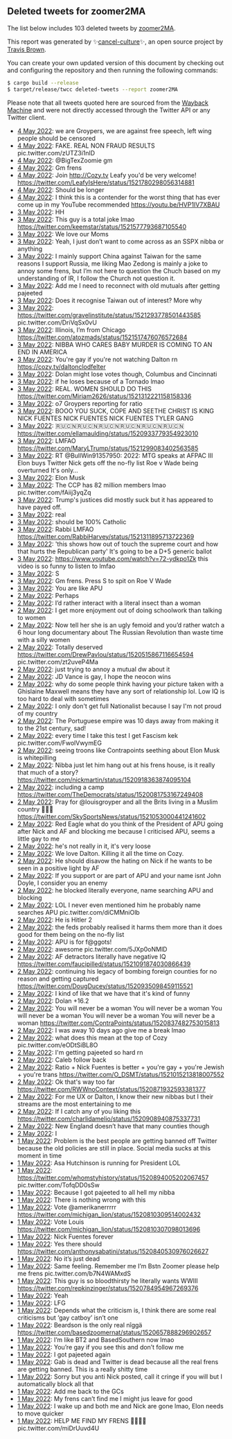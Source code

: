 ## Deleted tweets for zoomer2MA

The list below includes 103 deleted tweets by
[zoomer2MA](https://twitter.com/zoomer2MA).



This report was generated by ✨[cancel-culture](https://github.com/travisbrown/cancel-culture)✨,
an open source project by [Travis Brown](https://twitter.com/travisbrown).

You can create your own updated version of this document by checking out and configuring the
repository and then running the following commands:

```bash
$ cargo build --release
$ target/release/twcc deleted-tweets --report zoomer2MA
```

Please note that all tweets quoted here are sourced from the
[Wayback Machine](https://web.archive.org) and were not directly accessed through the Twitter API or
any Twitter client.

* [ 4 May 2022](https://web.archive.org/web/20220504120923/https://twitter.com/zoomer2MA/status/1521824113437855744): we are Groypers, we are against free speech, left wing people should be censored <!--1521824113437855744-->
* [ 4 May 2022](https://web.archive.org/web/20220504115532/https://twitter.com/zoomer2MA/status/1521820658006732803): FAKE. REAL NON FRAUD RESULTS pic.twitter.com/zUTZ3i1nlD <!--1521820658006732803-->
* [ 4 May 2022](https://web.archive.org/web/20220504113847/https://twitter.com/zoomer2MA/status/1521816606615158786): @BigTexZoomie gm <!--1521816606615158786-->
* [ 4 May 2022](https://web.archive.org/web/20220504111144/https://twitter.com/zoomer2MA/status/1521809589058088961): Gm frens <!--1521809589058088961-->
* [ 4 May 2022](https://web.archive.org/web/20220504093354/https://twitter.com/zoomer2MA/status/1521785055210840064): Join  http://Cozy.tv  Leafy you'd be very welcome! https://twitter.com/LeafyIsHere/status/1521780298056314881 <!--1521785055210840064-->
* [ 4 May 2022](https://web.archive.org/web/20220504004638/https://twitter.com/zoomer2MA/status/1521652452180770819): Should be longer <!--1521652452180770819-->
* [ 4 May 2022](https://web.archive.org/web/20220504004504/https://twitter.com/zoomer2MA/status/1521651874335797255): I think this is a contender for the worst thing that has ever come up in my YouTube recommended https://youtu.be/HVP1IV7XBAU <!--1521651874335797255-->
* [ 3 May 2022](https://web.archive.org/web/20220503222642/https://twitter.com/zoomer2MA/status/1521617034274287616): HH <!--1521617034274287616-->
* [ 3 May 2022](https://web.archive.org/web/20220503220839/https://twitter.com/zoomer2MA/status/1521612669526102022): This guy is a total joke lmao https://twitter.com/keemstar/status/1521577793687105540 <!--1521612669526102022-->
* [ 3 May 2022](https://web.archive.org/web/20220503215931/https://twitter.com/zoomer2MA/status/1521610333760245762): We love our Moms <!--1521610333760245762-->
* [ 3 May 2022](https://web.archive.org/web/20220503215324/https://twitter.com/zoomer2MA/status/1521608841170984960): Yeah, I just don’t want to come across as an SSPX nibba or anything <!--1521608841170984960-->
* [ 3 May 2022](https://web.archive.org/web/20220503215045/https://twitter.com/zoomer2MA/status/1521608184850526208): I mainly support China against Taiwan for the same reasons I support Russia, me liking Mao Zedong is mainly a joke to annoy some frens, but I’m not here to question the Chuch based on my understanding of IR, I follow the Church not question it. <!--1521608184850526208-->
* [ 3 May 2022](https://web.archive.org/web/20220503213952/https://twitter.com/zoomer2MA/status/1521605343758983168): Add me I need to reconnect with old mutuals after getting pajeeted <!--1521605343758983168-->
* [ 3 May 2022](https://web.archive.org/web/20220503213814/https://twitter.com/zoomer2MA/status/1521604884696547329): Does it recognise Taiwan out of interest? More why <!--1521604884696547329-->
* [ 3 May 2022](https://web.archive.org/web/20220503203111/https://twitter.com/zoomer2MA/status/1521588027537207299): https://twitter.com/gravelinstitute/status/1521293778501443585  pic.twitter.com/DriVqSx0vU <!--1521588027537207299-->
* [ 3 May 2022](https://web.archive.org/web/20220503202559/https://twitter.com/zoomer2MA/status/1521586275706363904): Illinois, I’m from Chicago https://twitter.com/atozmads/status/1521517476076572684 <!--1521586275706363904-->
* [ 3 May 2022](https://web.archive.org/web/20220503201542/https://twitter.com/zoomer2MA/status/1521584067875155968): NIBBA WHO CARES BABY MURDER IS COMING TO AN END IN AMERICA <!--1521584067875155968-->
* [ 3 May 2022](https://web.archive.org/web/20220503192814/https://twitter.com/zoomer2MA/status/1521572273844588546): You're gay if you're not watching Dalton rn https://cozy.tv/daltonclodfelter <!--1521572273844588546-->
* [ 3 May 2022](https://web.archive.org/web/20220503192336/https://twitter.com/zoomer2MA/status/1521571032926195712): Dolan might lose votes though, Columbus and Cincinnati <!--1521571032926195712-->
* [ 3 May 2022](https://web.archive.org/web/20220503192242/https://twitter.com/zoomer2MA/status/1521570936419504128): if he loses because of a Tornado lmao <!--1521570936419504128-->
* [ 3 May 2022](https://web.archive.org/web/20220503190732/https://twitter.com/zoomer2MA/status/1521567113353256963): REAL. WOMEN SHOULD DO THIS https://twitter.com/Miriam2626/status/1521312221158158336 <!--1521567113353256963-->
* [ 3 May 2022](https://web.archive.org/web/20220503181005/https://twitter.com/zoomer2MA/status/1521552523668213760): o7 Groypers reporting for ratio <!--1521552523668213760-->
* [ 3 May 2022](https://web.archive.org/web/20220503180857/https://twitter.com/zoomer2MA/status/1521552293904191489): BOOO YOU SUCK, COPE AND SEETHE CHRIST IS KING NICK FUENTES NICK FUENTES NICK FUENTES TYLER GANG <!--1521552293904191489-->
* [ 3 May 2022](https://web.archive.org/web/20220503175357/https://twitter.com/zoomer2MA/status/1521548358057398274): 🇷🇺🇨🇳🇷🇺🇨🇳🇷🇺🇨🇳🇷🇺🇨🇳🇷🇺🇨🇳🇷🇺🇨🇳 https://twitter.com/ellamaulding/status/1520933779354923010 <!--1521548358057398274-->
* [ 3 May 2022](https://web.archive.org/web/20220503152046/https://twitter.com/zoomer2MA/status/1521509923007483904): LMFAO https://twitter.com/MaryLTrump/status/1521299083402563585 <!--1521509923007483904-->
* [ 3 May 2022](https://web.archive.org/web/20220503144640/https://twitter.com/zoomer2MA/status/1521501501163778050): RT @BullWin91357950: 2022:  MTG speaks at AFPAC III Elon buys Twitter Nick gets off the no-fly list Roe v Wade being overturned  It's only… <!--1521501501163778050-->
* [ 3 May 2022](https://web.archive.org/web/20220503142650/https://twitter.com/zoomer2MA/status/1521496223366238209): Elon Musk <!--1521496223366238209-->
* [ 3 May 2022](https://web.archive.org/web/20220503134931/https://twitter.com/zoomer2MA/status/1521487005414305795): The CCP has 82 million members lmao pic.twitter.com/fAiij3yqZq <!--1521487005414305795-->
* [ 3 May 2022](https://web.archive.org/web/20220503133009/https://twitter.com/zoomer2MA/status/1521482106177740801): Trump's justices did mostly suck but it has appeared to have payed off. <!--1521482106177740801-->
* [ 3 May 2022](https://web.archive.org/web/20220503132551/https://twitter.com/zoomer2MA/status/1521480954518327298): real <!--1521480954518327298-->
* [ 3 May 2022](https://web.archive.org/web/20220503132451/https://twitter.com/zoomer2MA/status/1521480632878223360): should be 100% Catholic <!--1521480632878223360-->
* [ 3 May 2022](https://web.archive.org/web/20220503131140/https://twitter.com/zoomer2MA/status/1521477452907823105): Rabbi LMFAO https://twitter.com/RabbiHarvey/status/1521311895713722369 <!--1521477452907823105-->
* [ 3 May 2022](https://web.archive.org/web/20220503130459/https://twitter.com/zoomer2MA/status/1521475764083851264): 'this shows how out of touch the supreme court and how that hurts the Republican party' It's going to be a D+5 generic ballot <!--1521475764083851264-->
* [ 3 May 2022](https://web.archive.org/web/20220503125513/https://twitter.com/zoomer2MA/status/1521473389495521281): https://www.youtube.com/watch?v=72-ydkpo1Zk  this video is so funny to listen to lmfao <!--1521473389495521281-->
* [ 3 May 2022](https://web.archive.org/web/20220503123410/https://twitter.com/zoomer2MA/status/1521467971633352704): S <!--1521467971633352704-->
* [ 3 May 2022](https://web.archive.org/web/20220503121536/https://twitter.com/zoomer2MA/status/1521463416728215558): Gm frens. Press S to spit on Roe V Wade <!--1521463416728215558-->
* [ 3 May 2022](https://web.archive.org/web/20220503000108/https://twitter.com/zoomer2MA/status/1521278369903620099): You are like APU <!--1521278369903620099-->
* [ 2 May 2022](https://web.archive.org/web/20220502234852/https://twitter.com/zoomer2MA/status/1521275330077638659): Perhaps <!--1521275330077638659-->
* [ 2 May 2022](https://web.archive.org/web/20220502232628/https://twitter.com/zoomer2MA/status/1521269831508627458): I’d rather interact with a literal insect than a woman <!--1521269831508627458-->
* [ 2 May 2022](https://web.archive.org/web/20220502232215/https://twitter.com/zoomer2MA/status/1521268819137904640): I get more enjoyment out of doing schoolwork than talking to women <!--1521268819137904640-->
* [ 2 May 2022](https://web.archive.org/web/20220502232034/https://twitter.com/zoomer2MA/status/1521268261479981058): Now tell her she is an ugly femoid and you’d rather watch a 6 hour long documentary about The Russian Revolution than waste time with a silly women <!--1521268261479981058-->
* [ 2 May 2022](https://web.archive.org/web/20220502225520/https://twitter.com/zoomer2MA/status/1521261997920243712): Totally deserved  https://twitter.com/DrewPavlou/status/1520515867116654594  pic.twitter.com/zt2uveP4Ma <!--1521261997920243712-->
* [ 2 May 2022](https://web.archive.org/web/20220502225438/https://twitter.com/zoomer2MA/status/1521261775127261184): just trying to annoy a mutual dw about it <!--1521261775127261184-->
* [ 2 May 2022](https://web.archive.org/web/20220502225214/https://twitter.com/zoomer2MA/status/1521261024351039488): JD Vance is gay, I hope the neocon wins <!--1521261024351039488-->
* [ 2 May 2022](https://web.archive.org/web/20220502225419/https://twitter.com/zoomer2MA/status/1521260528114491394): why do some people think having your picture taken with a Ghislaine Maxwell means they have any sort of relationship lol. Low IQ is too hard to deal with sometimes <!--1521260528114491394-->
* [ 2 May 2022](https://web.archive.org/web/20220502222204/https://twitter.com/zoomer2MA/status/1521253653348294656): I only don't get full Nationalist because I say I'm not proud of my country <!--1521253653348294656-->
* [ 2 May 2022](https://web.archive.org/web/20220502214507/https://twitter.com/zoomer2MA/status/1521244323517509635): The Portuguese empire was 10 days away from making it to the 21st century, sad! <!--1521244323517509635-->
* [ 2 May 2022](https://web.archive.org/web/20220502212636/https://twitter.com/zoomer2MA/status/1521239501238116352): every time I take this test I get Fascism kek pic.twitter.com/FwolVwymEG <!--1521239501238116352-->
* [ 2 May 2022](https://web.archive.org/web/20220502212058/https://twitter.com/zoomer2MA/status/1521238284348891139): seeing troons like Contrapoints seething about Elon Musk is whitepilling <!--1521238284348891139-->
* [ 2 May 2022](https://web.archive.org/web/20220502211605/https://twitter.com/zoomer2MA/status/1521236926258458625): Nibba just let him hang out at his frens house, is it really that much of a story? https://twitter.com/nickmartin/status/1520918363874095104 <!--1521236926258458625-->
* [ 2 May 2022](https://web.archive.org/web/20220502211009/https://twitter.com/zoomer2MA/status/1521235397149347840): including a camp https://twitter.com/TheDemocrats/status/1520081753167249408 <!--1521235397149347840-->
* [ 2 May 2022](https://web.archive.org/web/20220502210638/https://twitter.com/zoomer2MA/status/1521234557764259841): Pray for  @louisgroyper  and all the Brits living in a Muslim country 🙏🙏🙏 https://twitter.com/SkySportsNews/status/1521053000441241602 <!--1521234557764259841-->
* [ 2 May 2022](https://web.archive.org/web/20220502210600/https://twitter.com/zoomer2MA/status/1521234230591823872): Red Eagle what do you think of the President of APU going after Nick and AF and blocking me because I criticised APU, seems a little gay to me <!--1521234230591823872-->
* [ 2 May 2022](https://web.archive.org/web/20220502210041/https://twitter.com/zoomer2MA/status/1521232960384606210): he's not really in it, it's very loose <!--1521232960384606210-->
* [ 2 May 2022](https://web.archive.org/web/20220502204011/https://twitter.com/zoomer2MA/status/1521227832671809543): We love Dalton. Killing it all the time on Cozy. <!--1521227832671809543-->
* [ 2 May 2022](https://web.archive.org/web/20220502203706/https://twitter.com/zoomer2MA/status/1521226998273740800): He should disavow the hating on Nick if he wants to be seen in a positive light by AF <!--1521226998273740800-->
* [ 2 May 2022](https://web.archive.org/web/20220502203349/https://twitter.com/zoomer2MA/status/1521226349746216966): If you support or are part of APU and your name isnt John Doyle, I consider you an enemy <!--1521226349746216966-->
* [ 2 May 2022](https://web.archive.org/web/20220502174549/https://twitter.com/zoomer2MA/status/1521184118901461005): he blocked literally everyone, name searching APU and blocking <!--1521184118901461005-->
* [ 2 May 2022](https://web.archive.org/web/20220502172340/https://twitter.com/zoomer2MA/status/1521178490430803969): LOL I never even mentioned him he probably name searches APU pic.twitter.com/diCMMniOlb <!--1521178490430803969-->
* [ 2 May 2022](https://web.archive.org/web/20220502172153/https://twitter.com/zoomer2MA/status/1521177942742687745): He is Hitler 2 <!--1521177942742687745-->
* [ 2 May 2022](https://web.archive.org/web/20220502165111/https://twitter.com/zoomer2MA/status/1521170398037032960): the feds probably realised it harms them more than it does good for them being on the no-fly list <!--1521170398037032960-->
* [ 2 May 2022](https://web.archive.org/web/20220502163103/https://twitter.com/zoomer2MA/status/1521165251370180608): APU is for f@ggots! <!--1521165251370180608-->
* [ 2 May 2022](https://web.archive.org/web/20220502163045/https://twitter.com/zoomer2MA/status/1521164992619421698): awesome pic.twitter.com/5JXp0oNMlD <!--1521164992619421698-->
* [ 2 May 2022](https://web.archive.org/web/20220502155010/https://twitter.com/zoomer2MA/status/1521155024608505864): AF detractors literally have negative IQ https://twitter.com/faucipilled/status/1521091874030866439 <!--1521155024608505864-->
* [ 2 May 2022](https://web.archive.org/web/20220502153213/https://twitter.com/zoomer2MA/status/1521150218330427393): continuing his legacy of bombing foreign counties for no reason and getting captured https://twitter.com/DougDucey/status/1520935098459115521 <!--1521150218330427393-->
* [ 2 May 2022](https://web.archive.org/web/20220502153008/https://twitter.com/zoomer2MA/status/1521149813504499714): I kind of like that we have that it's kind of funny <!--1521149813504499714-->
* [ 2 May 2022](https://web.archive.org/web/20220502151319/https://twitter.com/zoomer2MA/status/1521145518134632450): Dolan +16.2 <!--1521145518134632450-->
* [ 2 May 2022](https://web.archive.org/web/20220502150224/https://twitter.com/zoomer2MA/status/1521142652900679685): You will never be a woman You will never be a woman You will never be a woman You will never be a woman You will never be a woman https://twitter.com/ContraPoints/status/1520837482753015813 <!--1521142652900679685-->
* [ 2 May 2022](https://web.archive.org/web/20220502145520/https://twitter.com/zoomer2MA/status/1521141065188790272): I was away 10 days ago give me a break lmao <!--1521141065188790272-->
* [ 2 May 2022](https://web.archive.org/web/20220502144428/https://twitter.com/zoomer2MA/status/1521138386685341697): what does this mean at the top of Cozy pic.twitter.com/eODtSiBL8O <!--1521138386685341697-->
* [ 2 May 2022](https://web.archive.org/web/20220502144154/https://twitter.com/zoomer2MA/status/1521137837504143360): I'm getting pajeeted so hard rn <!--1521137837504143360-->
* [ 2 May 2022](https://web.archive.org/web/20220502144023/https://twitter.com/zoomer2MA/status/1521137403334955010): Caleb follow back <!--1521137403334955010-->
* [ 2 May 2022](https://web.archive.org/web/20220502115925/https://twitter.com/zoomer2MA/status/1521096968105349121): Ratio + Nick Fuentes is better + you're gay + you're Jewish + you're trans https://twitter.com/O_DSMT/status/1521015213818007552 <!--1521096968105349121-->
* [ 2 May 2022](https://web.archive.org/web/20220502092028/https://twitter.com/zoomer2MA/status/1521056848585150464): Ok that's way too far https://twitter.com/RWWnoContext/status/1520871932593381377 <!--1521056848585150464-->
* [ 2 May 2022](https://web.archive.org/web/20220502091939/https://twitter.com/zoomer2MA/status/1521056631739539457): For me UX or Dalton, I know their new nibbas but I their streams are the most entertaining to me <!--1521056631739539457-->
* [ 2 May 2022](https://web.archive.org/web/20220502003706/https://twitter.com/zoomer2MA/status/1520925179312021504): If I catch any of you liking this https://twitter.com/charlidamelio/status/1520908940875337731 <!--1520925179312021504-->
* [ 2 May 2022](https://web.archive.org/web/20220502003953/https://twitter.com/zoomer2MA/status/1520924918703132673): New England doesn’t have that many counties though <!--1520924918703132673-->
* [ 2 May 2022](https://web.archive.org/web/20220502001735/https://twitter.com/zoomer2MA/status/1520920228829581312): I <!--1520920228829581312-->
* [ 1 May 2022](https://web.archive.org/web/20220501234607/https://twitter.com/zoomer2MA/status/1520912309715095554): Problem is the best people are getting banned off Twitter because the old policies are still in place. Social media sucks at this moment in time <!--1520912309715095554-->
* [ 1 May 2022](https://web.archive.org/web/20220501232244/https://twitter.com/zoomer2MA/status/1520906493641752576): Asa Hutchinson is running for President LOL <!--1520906493641752576-->
* [ 1 May 2022](https://web.archive.org/web/20220501231155/https://twitter.com/zoomer2MA/status/1520903730375405569): https://twitter.com/whomstyhistory/status/1520894005202067457  pic.twitter.com/TofqDD0sSw <!--1520903730375405569-->
* [ 1 May 2022](https://web.archive.org/web/20220501195727/https://twitter.com/zoomer2MA/status/1520854654598397953): Because I got pajeeted to all hell my nibba <!--1520854654598397953-->
* [ 1 May 2022](https://web.archive.org/web/20220501194435/https://twitter.com/zoomer2MA/status/1520851631935561730): There is nothing wrong with this <!--1520851631935561730-->
* [ 1 May 2022](https://web.archive.org/web/20220501192339/https://twitter.com/zoomer2MA/status/1520846379295387650): Vote  @amerikanerrrrr  https://twitter.com/michigan_lion/status/1520810309514002432 <!--1520846379295387650-->
* [ 1 May 2022](https://web.archive.org/web/20220501192357/https://twitter.com/zoomer2MA/status/1520846333208317952): Vote Louis https://twitter.com/michigan_lion/status/1520810307098013696 <!--1520846333208317952-->
* [ 1 May 2022](https://web.archive.org/web/20220501191854/https://twitter.com/zoomer2MA/status/1520845016633159680): Nick Fuentes forever <!--1520845016633159680-->
* [ 1 May 2022](https://web.archive.org/web/20220501191426/https://twitter.com/zoomer2MA/status/1520844064010219522): Yes there should https://twitter.com/anthonysabatini/status/1520840530976026627 <!--1520844064010219522-->
* [ 1 May 2022](https://web.archive.org/web/20220501181740/https://twitter.com/zoomer2MA/status/1520829757939752960): No it’s just dead <!--1520829757939752960-->
* [ 1 May 2022](https://web.archive.org/web/20220501163831/https://twitter.com/zoomer2MA/status/1520804552781570048): Same feeling. Remember me I’m Bstn Zoomer please help me frens pic.twitter.com/b7N4WAMxdS <!--1520804552781570048-->
* [ 1 May 2022](https://web.archive.org/web/20220501162404/https://twitter.com/zoomer2MA/status/1520800945050947593): This guy is so bloodthirsty he literally wants WWIII https://twitter.com/repkinzinger/status/1520784954967269376 <!--1520800945050947593-->
* [ 1 May 2022](https://web.archive.org/web/20220501155952/https://twitter.com/zoomer2MA/status/1520794995418177541): Yeah <!--1520794995418177541-->
* [ 1 May 2022](https://web.archive.org/web/20220501155909/https://twitter.com/zoomer2MA/status/1520794827432022016): LFG <!--1520794827432022016-->
* [ 1 May 2022](https://web.archive.org/web/20220501152958/https://twitter.com/zoomer2MA/status/1520787453816283137): Depends what the criticism is, I think there are some real criticisms but ‘gay catboy’ isn’t one <!--1520787453816283137-->
* [ 1 May 2022](https://web.archive.org/web/20220501152351/https://twitter.com/zoomer2MA/status/1520785920340987910): Beardson is the only real nîggä https://twitter.com/basedzoomernat/status/1520657888296902657 <!--1520785920340987910-->
* [ 1 May 2022](https://web.archive.org/web/20220501151714/https://twitter.com/zoomer2MA/status/1520784162122354693): I’m like BT2 and BasedSouthern now lmao <!--1520784162122354693-->
* [ 1 May 2022](https://web.archive.org/web/20220501151638/https://twitter.com/zoomer2MA/status/1520784086075416577): You’re gay if you see this and don’t follow me <!--1520784086075416577-->
* [ 1 May 2022](https://web.archive.org/web/20220501151501/https://twitter.com/zoomer2MA/status/1520783586529615874): I got pajeeted again <!--1520783586529615874-->
* [ 1 May 2022](https://web.archive.org/web/20220501151448/https://twitter.com/zoomer2MA/status/1520783361647722497): Gab is dead and Twitter is dead because all the real frens are getting banned. This is a really shitty time <!--1520783361647722497-->
* [ 1 May 2022](https://web.archive.org/web/20220501151520/https://twitter.com/zoomer2MA/status/1520781371077271553): Sorry but you anti Nick posted, call it cringe if you will but I automatically block all that <!--1520781371077271553-->
* [ 1 May 2022](https://web.archive.org/web/20220501111924/https://twitter.com/zoomer2MA/status/1520724469450514432): Add me back to the GCs <!--1520724469450514432-->
* [ 1 May 2022](https://web.archive.org/web/20220501111852/https://twitter.com/zoomer2MA/status/1520724201841303554): My frens can’t find me I might jus leave for good <!--1520724201841303554-->
* [ 1 May 2022](https://web.archive.org/web/20220501110807/https://twitter.com/zoomer2MA/status/1520720100013363200): I wake up and both me and Nick are gone lmao, Elon needs to move quicker <!--1520720100013363200-->
* [ 1 May 2022](https://web.archive.org/web/20220501105509/https://twitter.com/zoomer2MA/status/1520718303618084870): HELP ME FIND MY FRENS 🥺🥺🥺🥺 pic.twitter.com/miDrUuvd4U <!--1520718303618084870-->
